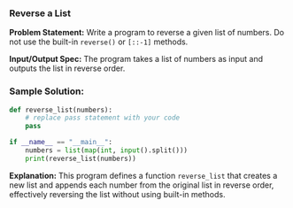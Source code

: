 ### **Reverse a List**

**Problem Statement:** Write a program to reverse a given list of numbers. Do not use the built-in `reverse()` or `[::-1]` methods.

**Input/Output Spec:** The program takes a list of numbers as input and outputs the list in reverse order.

### **Sample Solution:**

```python
def reverse_list(numbers):
    # replace pass statement with your code
    pass

if __name__ == "__main__":
    numbers = list(map(int, input().split()))
    print(reverse_list(numbers))
```

**Explanation:** This program defines a function `reverse_list` that creates a new list and appends each number from the original list in reverse order, effectively reversing the list without using built-in methods.